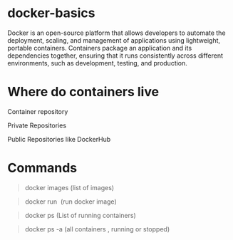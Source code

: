 # docker-basics
Docker is an open-source platform that allows developers to automate the deployment, scaling, and management of applications using lightweight, portable containers. Containers package an application and its dependencies together, ensuring that it runs consistently across different environments, such as development, testing, and production.

# Where do containers live

Container repository

Private Repositories

Public Repositories like DockerHub







# Commands
 > docker images (list of images)

 > docker run <image name> (run docker image)

 > docker ps (List of running containers)

 > docker ps -a (all containers , running or stopped)
